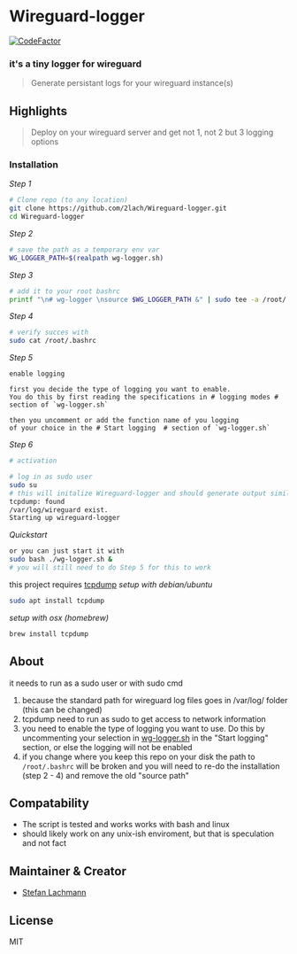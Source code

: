 # Wireguard-logger
[![CodeFactor](https://www.codefactor.io/repository/github/2lach/wireguard-logger/badge)](https://www.codefactor.io/repository/github/2lach/wireguard-logger)


### it's a tiny logger for wireguard

> Generate persistant logs for your wireguard instance(s)

## Highlights

> Deploy on your wireguard server and get not 1, not 2 but 3 logging options 


### Installation
*_Step 1_*
```sh
# Clone repo (to any location)
git clone https://github.com/2lach/Wireguard-logger.git
cd Wireguard-logger
```

*_Step 2_*
```sh
# save the path as a temporary env var
WG_LOGGER_PATH=$(realpath wg-logger.sh)
```

*_Step 3_*
```bash
# add it to your root bashrc
printf "\n# wg-logger \nsource $WG_LOGGER_PATH &" | sudo tee -a /root/.bashrc
```

*_Step 4_*
```bash
# verify succes with
sudo cat /root/.bashrc
```

*_Step 5_*
```text
enable logging

first you decide the type of logging you want to enable.
You do this by first reading the specifications in # logging modes # section of `wg-logger.sh`

then you uncomment or add the function name of you logging
of your choice in the # Start logging  # section of `wg-logger.sh`
```

*_Step 6_*
```bash
# activation

# log in as sudo user
sudo su
# this will initalize Wireguard-logger and should generate output similiar to this:
tcpdump: found
/var/log/wireguard exist.
Starting up wireguard-logger
```

*_Quickstart_*
```bash
or you can just start it with
sudo bash ./wg-logger.sh &
# you will still need to do Step 5 for this to work
```

this project requires [tcpdump](https://www.tcpdump.org/index.html#latest-releases)
_setup with debian/ubuntu_
```bash
sudo apt install tcpdump
```
_setup with osx (homebrew)_
```bash
brew install tcpdump
```
## About
it needs to run as a sudo user or with sudo cmd
1) because the standard path for wireguard log files goes in /var/log/ folder (this can be changed)
2) tcpdump need to run as sudo to get access to network information
3) you need to enable the type of logging you want to use. Do this by uncommenting your selection in [wg-logger.sh](./wg-logger.sh) in the  "Start logging" section, or else the logging will not be enabled
4) if you change where you keep this repo on your disk the path to `/root/.bashrc` will be broken and you will need to re-do the installation (step 2 - 4) and remove the old "source path" 
## Compatability
- The script is tested and works works with bash and linux
- should likely work on any unix-ish enviroment, but that is speculation and not fact

## Maintainer & Creator

- [Stefan Lachmann](https://github.com/2lach)

## License

MIT

